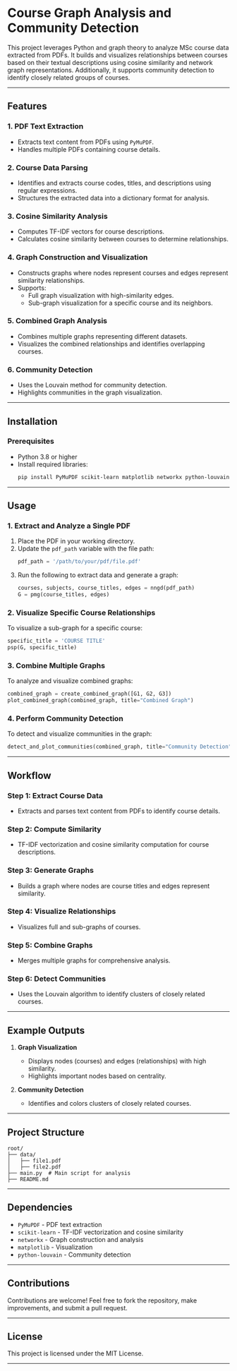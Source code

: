 # Course Graph Analysis and Community Detection

This project leverages Python and graph theory to analyze MSc course data extracted from PDFs. It builds and visualizes relationships between courses based on their textual descriptions using cosine similarity and network graph representations. Additionally, it supports community detection to identify closely related groups of courses.

---

## Features

### 1. **PDF Text Extraction**
- Extracts text content from PDFs using `PyMuPDF`.
- Handles multiple PDFs containing course details.

### 2. **Course Data Parsing**
- Identifies and extracts course codes, titles, and descriptions using regular expressions.
- Structures the extracted data into a dictionary format for analysis.

### 3. **Cosine Similarity Analysis**
- Computes TF-IDF vectors for course descriptions.
- Calculates cosine similarity between courses to determine relationships.

### 4. **Graph Construction and Visualization**
- Constructs graphs where nodes represent courses and edges represent similarity relationships.
- Supports:
  - Full graph visualization with high-similarity edges.
  - Sub-graph visualization for a specific course and its neighbors.

### 5. **Combined Graph Analysis**
- Combines multiple graphs representing different datasets.
- Visualizes the combined relationships and identifies overlapping courses.

### 6. **Community Detection**
- Uses the Louvain method for community detection.
- Highlights communities in the graph visualization.

---

## Installation

### Prerequisites
- Python 3.8 or higher
- Install required libraries:
  ```bash
  pip install PyMuPDF scikit-learn matplotlib networkx python-louvain
  ```

---

## Usage

### 1. Extract and Analyze a Single PDF
1. Place the PDF in your working directory.
2. Update the `pdf_path` variable with the file path:
   ```python
   pdf_path = '/path/to/your/pdf/file.pdf'
   ```
3. Run the following to extract data and generate a graph:
   ```python
   courses, subjects, course_titles, edges = nngd(pdf_path)
   G = pmg(course_titles, edges)
   ```

### 2. Visualize Specific Course Relationships
To visualize a sub-graph for a specific course:
```python
specific_title = 'COURSE TITLE'
psp(G, specific_title)
```

### 3. Combine Multiple Graphs
To analyze and visualize combined graphs:
```python
combined_graph = create_combined_graph([G1, G2, G3])
plot_combined_graph(combined_graph, title="Combined Graph")
```

### 4. Perform Community Detection
To detect and visualize communities in the graph:
```python
detect_and_plot_communities(combined_graph, title="Community Detection")
```

---

## Workflow

### Step 1: Extract Course Data
- Extracts and parses text content from PDFs to identify course details.

### Step 2: Compute Similarity
- TF-IDF vectorization and cosine similarity computation for course descriptions.

### Step 3: Generate Graphs
- Builds a graph where nodes are course titles and edges represent similarity.

### Step 4: Visualize Relationships
- Visualizes full and sub-graphs of courses.

### Step 5: Combine Graphs
- Merges multiple graphs for comprehensive analysis.

### Step 6: Detect Communities
- Uses the Louvain algorithm to identify clusters of closely related courses.

---

## Example Outputs

1. **Graph Visualization**
   - Displays nodes (courses) and edges (relationships) with high similarity.
   - Highlights important nodes based on centrality.

2. **Community Detection**
   - Identifies and colors clusters of closely related courses.

---

## Project Structure

```
root/
├── data/
│   ├── file1.pdf
│   ├── file2.pdf
├── main.py  # Main script for analysis
├── README.md
```

---

## Dependencies

- `PyMuPDF` - PDF text extraction
- `scikit-learn` - TF-IDF vectorization and cosine similarity
- `networkx` - Graph construction and analysis
- `matplotlib` - Visualization
- `python-louvain` - Community detection

---

## Contributions

Contributions are welcome! Feel free to fork the repository, make improvements, and submit a pull request.

---

## License

This project is licensed under the MIT License.

---

